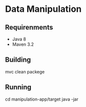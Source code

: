 # Data Manipulation
## Requirenments
* Java 8
* Maven 3.2

## Building
mvc clean packege

## Running
cd manipulation-app/target
java -jar <jar file name> <filder> <out file>
